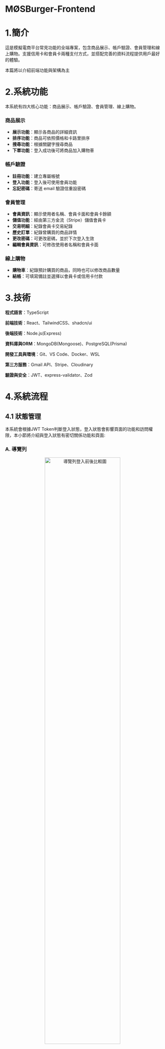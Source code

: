 # MØSBurger-Frontend
# 1.簡介
這是模擬電商平台常見功能的全端專案，包含商品展示、帳戶驗證、會員管理和線上購物。支援信用卡和會員卡兩種支付方式，並搭配完善的資料流程提供用戶最好的體驗。

本篇將以介紹前端功能與架構為主

# 2.系統功能
本系統有四大核心功能：商品展示、帳戶驗證、會員管理、線上購物。

### 商品展示
- **展示功能**：顯示各商品的詳細資訊
- **排序功能**：商品可依照價格和卡路里排序
- **搜尋功能**：根據關鍵字搜尋商品
- **下單功能**：登入成功後可將商品加入購物車

### 帳戶驗證
- **註冊功能**：建立專屬帳號
- **登入功能**：登入後可使用會員功能
- **忘記密碼**：寄送 email 驗證信重設密碼

### 會員管理
- **會員資訊**：顯示使用者名稱、會員卡面和會員卡餘額
- **儲值功能**：經由第三方金流（Stripe）儲值會員卡
- **交易明細**：紀錄會員卡交易紀錄
- **歷史訂單**：紀錄曾購買的商品詳情
- **更改密碼**：可更改密碼，並於下次登入生效
- **編輯會員資訊**：可修改使用者名稱和會員卡面

### 線上購物
- **購物車**：紀錄預計購買的商品，同時也可以修改商品數量
- **結帳**：可填寫備註並選擇以會員卡或信用卡付款

# 3.技術
**程式語言**：TypeScript

**前端技術**：React、TailwindCSS、shadcn/ui

**後端技術**：Node.js(Express)

**資料庫與ORM**：MongoDB(Mongoose)、PostgreSQL(Prisma)

**開發工具與環境**：Git、VS Code、Docker、WSL

**第三方服務**：Gmail API、Stripe、Cloudinary

**驗證與安全**：JWT、express-validator、Zod

# 4.系統流程
## 4.1 狀態管理
  本系統會根據JWT Token判斷登入狀態，登入狀態會影響頁面的功能和訪問權限，本小節將介紹與登入狀態有密切關係功能和頁面:
  ### A. 導覽列
  <div align="center">
    <img src="./docs/nav.png" alt="導覽列登入前後比較圖" width="70%"/>
  </div>
  圖4.1 導覽列登入前後比較圖

  本系統導覽列採用響應式設計，會依據裝置尺寸調整顯示方式。圖4.1為本系統在行動端的顯示範例，左圖為未登入的導覽列；右圖為登入後的導覽列。系統會在未登入狀態提供會員登入功能，在登入狀態提供登出功能。

  ### B. 商品卡片
  <div align="center">
    <img src="./docs/button.png" alt="商品展示登入前後比較圖" width="70%"/>
  </div>
  圖4.2 商品卡片登入前後比較圖

  如圖4.2所示，左圖為登入前的商品卡片，提供商品名稱、商品圖片和價錢；右圖為登入後的商品卡片，額外提供線上購物功能，包含數量調整器與「加入購物車」按鈕，讓使用者可直接操作以進行選購。

  ### C. 頁面
  登入頁面是啟用會員功能的分水嶺，當使用者登入成功，才能開始使用各項會員服務。系統也會依據登入狀態，導向至對應的頁面，防止未登入者未經授權使用會員功能。

  #### 帳戶驗證
<div align="center">
  <img src="./docs/authTable.png" alt="帳戶驗證訪問權限比較表"/>
</div>
  表4.1：帳戶驗證頁面訪問權限比較表

  帳戶驗證模組有登入功能、註冊功能和忘記密碼功能，對應頁面如下:
  - **登入功能**：登入頁面(/auth/login)
  - **註冊功能**：註冊頁面(/auth/signup)
  - **忘記密碼功能**：忘記密碼頁面和重設密碼頁面(/auth/forgetpassword、/auth/resetpassword)

  如表4.1所示，未登入狀態下可直接訪問上述所有頁面；然而在已登入狀態則沒有授權，系統會直接導向首頁。

  #### 會員管理
<div align="center">
  <img src="./docs/memberTable.png" alt="會員管理頁面訪問權限比較表"/>
</div>
  表4.2：會員管理頁面訪問權限比較表

  會員管理模組有會員主頁功能、歷史訂單功能、交易紀錄功能、修改密碼功能和編輯會員資訊功能，對應頁面如下:

  - **會員主頁功能**：會員主頁頁面(/member/main)
  - **歷史訂單功能**：歷史訂單頁面(/member/purchase)
  - **交易紀錄功能**：交易紀錄頁面(/member/transaction)
  - **修改密碼功能**：修改密碼頁面(/member/updatepassword)
  - **編輯會員資訊功能**：編輯會員資訊頁面(/member/updateuserinfo)

  如表4.2所示，當使用者未登入時，若訪問上述任一頁面，系統將強制導向登入頁面；登入成功後，則會自動導回原先欲訪問的頁面。

  #### 線上購物
<div align="center">
  <img src="./docs/cartTable.png" alt="線上購物頁面訪問權限比較表"/>
</div>
  表4.3：線上購物頁面訪問權限比較表

  線上購物模組有購物車功能和結帳功能，對應頁面如下:

  - **購物車功能**：購物車頁面(/cart/main)
  - **結帳功能**：結帳頁面(/cart/checkout)

  如表4.3所示，當使用者未登入時，若訪問上述任一頁面，系統將強制導向登入頁面；登入成功後，系統只會導向美食專區(主餐頁面)。
## 4.2 忘記密碼
<div align="center">
  <img src="./docs/mailFlow.png" alt="忘記密碼流程圖"/>
</div>
  圖4.3：忘記密碼流程圖

  會員忘記密碼造成無法登入，可使用忘記密碼功能重新設定密碼。如圖4.3所示，忘記密碼功能分為兩個階段:
  
  **忘記密碼**：在忘記密碼頁面信箱輸入信箱後，系統會透過GMail傳送重設密碼之郵件至輸入信箱，同時將忘記密碼頁面導向首頁。

  **重設密碼**：當訪問重設密碼頁面，系統會檢查連結是否有效，若有效可以重新設定新密碼，之後重設密碼頁面便會導向登入頁面。


## 4.3 會員卡儲值
<div align="center">
  <img src="./docs/chargeFlow.png" alt="會員卡儲值流程圖"/>
</div>
圖4.3：會員儲值卡流程圖

會員卡可用於支付消費金額，其儲值方式為信用卡。本系統使用Stripe為金流。

如圖4.3所示，在會員卡頁面確認儲值金額後，頁面會從會員主頁頁面導向Stripe的支付畫面，同時於交易紀錄頁面建立一筆待付款的交易。當付款成功，頁面會從Stripe的支付畫面導向交易紀錄頁面並顯示付款成功。當離開Stripe的支付畫面，頁面會導回至會用員主頁頁面。如果在付款期限至交易頁面，可看到待付款的交易和付款連結，反之如果超過付款期限則會顯示交易失敗。



## 4.4 線上購物
<div align="center">
  <img src="./docs/checkoutFlow.png" alt="線上購物流程圖"/>
</div>
圖4.4：線上購物流程圖

如圖4.4所示，會員可在美食專區頁面將要買的商品加入購物車，在確認訂單之前，可在購物車頁面修改商數數量。當會員確定要購買時可前往付款頁面填寫備註和付款方式，此外在購物車頁面導向付款頁面過程，本系統有設置商品數量條件，避免會員在購物車缺少商品項目做出未授權行為。

本系統支援信用卡和會員卡兩種付款方式：

信用卡：頁面會從付款頁面導向Stripe付款頁面，如果付款成功則會導向歷史訂單頁面，並顯示該筆訂單付款成功。如果離開付款頁面，則會返回至付款頁面。

會員卡：本系統有限制如果會員卡餘額無法支付消費金額，不能選擇會員卡付款。當使用會員卡付款後，頁面會直接導向歷史訂單頁面，並顯示該筆訂單付款成功。

# 5.系統頁面
## 5.1 首頁
<div align="center">
  <img src="./docs/homePage.png" alt="美食專區主餐"/>
</div>
圖 5.1：首頁

本系統的主頁面，公告會隨時間進行替換。

## 5.2 美食專區
<div align="center">
  <img src="./docs/menuMain.png" alt="美食專區主餐"/>
</div>
圖 5.2：美食專區主餐頁面
<div align="center">
  <img src="./docs/menuSide.png" alt="美食專區附餐"/>
</div>
圖 5.3：美食專區附餐頁面
<div align="center">
  <img src="./docs/menuBeverage.png"alt="美食專區飲品"/>
</div>
圖 5.4：美食專區飲品頁面

本系統將商品分為主餐頁面、附餐頁面和飲品頁面。
<div align="center">
  <img src="./docs/menuSearchSort.png" alt="搜尋排序功能示意圖"/>
</div>
圖 5.5: 搜尋排序功能示意圖

提供關鍵字搜尋還有排序功能，圖5.3為搜尋"烤雞"關鍵字和價錢降冪排序。

<div align="center">
  <img src="./docs/menuDetail.png" alt="商品細節頁面"/>
</div>
圖 5.6: 商品細節頁面

當點擊商品卡片，可以了解更多商品詳情，圖5.4為蜜汁起司烤雞堡的商品詳情。

## 5.3 帳戶驗證 

<div align="center">
  <img src="./docs/login.png" alt="登入頁面"/>
</div>
圖 5.7: 登入頁面

會員在登入頁面輸入正確的信箱和密碼才能使用會員服務，此外也有提供註冊和忘記密碼的功能(圖5.7)。

<div align="center">
  <img src="./docs/signUp.png" alt="註冊頁"/>
</div>
圖 5.8: 註冊頁面

如圖5.8所示，系統有設置表單驗證功能，幫助使用者順利註冊會員。

<div align="center">
  <img src="./docs/forgetPassword.png" alt="忘記密碼頁面"/>
</div>
圖 5.9:忘記密碼頁面

會員不小心忘記密碼，可透過電子信箱驗證重設密碼。如圖5.9所示，當輸入電子郵件後，系統會提示信件已寄出。

<div align="center">
  <img src="./docs/email.png" alt="收信畫面"/>
</div>
圖 5.10:收信示意圖

打開信箱可看到收到驗證信，當使用者點擊信件的連結(圖5.10)可導向至重設密碼頁面。

<div align="center">
  <img src="./docs/resetPassword.png" alt="重設密碼頁面"/>
</div>
圖 5.11:重設密碼頁面

如圖5.11所示，當重設密碼成功，系統會提示重設成功。之後，會員就可以使用新密碼進行登入。

<div align="center">
  <img src="./docs/error.png" alt="重設密碼頁面"/>
</div>
圖 5.12:重設密碼逾時頁面

但是如果會員沒在限制時間內完成重設密碼的操作，或是重設成功後又訪問該連結，系統會顯示操作逾時(圖5.12)。

## 5.4 會員管理
<div align="center">
  <img src="./docs/memberMain.png" alt="會員主頁頁面"/>
</div>
圖 5.13：會員主頁頁面

登入成功後，即可開始使用會員服務。如圖5.13所示，會員主頁有一張會員卡，會員卡下方可查看餘額、前往交易明細頁面和儲值會員卡。

<div align="center">
  <img src="./docs/stripe.png" alt="stripe付款頁面"/>
</div>
圖 5.14：Stripe付款頁面

會員確認儲值金額後便會導向Stripe付款頁面，如果會員這時候離開Stripe付款頁面，系統會提示儲值取消返回會員主頁頁面。

<div align="center">
  <img src="./docs/trans.png" alt="交易明細頁面"/>
</div>
圖 5.15：交易明細頁面

如圖5.15所示，交易紀錄頁面會記錄所有關於會員卡的交易，這時候前往交易紀錄頁面可以看到有一筆待付款記錄，正是先前未付款的儲值交易。

<div align="center">
  <img src="./docs/transDp.png" alt="交易明細待付款範例"/>
</div>
圖5.16：交易明細詳待付款範例

在交易紀錄頁面(圖5.15)點擊交易編號25ad0e後可進一步查看交易詳情(圖5.16)，然後點擊付款連結就可以進入到Stripe付款頁面(圖5.14)

<div align="center">
  <img src="./docs/transDp.png" alt="交易明細詳情成功範例"/>
</div>
圖5.17：交易明細詳情成功範例

在Stripe付款頁面(圖5.14)成功後，會導向交易明細詳情頁面，並顯示成功(圖5.17)!

<div align="center">
  <img src="./docs/transDf.png" alt="交易紀錄頁面"/>
</div>
圖5.18：交易記錄狀態失敗範例

然而，如果會員沒在Stripe付款連結時效內付款，則會顯示在該筆交易顯示狀態失敗。

<div align="center">
  <img src="./docs/purchase.png" alt="交易紀錄頁面"/>
</div>
圖5.19：歷史訂單頁面
<div align="center">
  <img src="./docs/updatepwd.png" alt="交易紀錄頁面"/>
</div>
圖5.20：更新密碼頁面
<div align="center">
  <img src="./docs/updateperson.png" alt="交易紀錄頁面"/>
</div>
圖5.21：更新會頁資訊頁面

在會員管理模組，除儲值功能，也還提供查看歷史訂單(圖5.19)、更新密碼(圖5.20)和更新會員資訊(圖5.21)。

## 5.5 線上購物